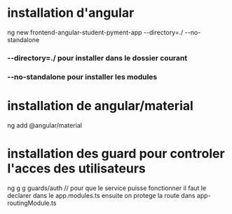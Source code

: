 # installation d'angular
ng new frontend-angular-student-pyment-app --directory=./ --no-standalone
### --directory=./   pour installer dans le dossier courant
### --no-standalone pour installer les modules

# installation de angular/material
ng add  @angular/material

# installation des guard pour controler l'acces des utilisateurs
ng g g guards/auth
// pour que le service puisse fonctionner il faut le declarer dans le app.modules.ts ensuite on protege la route dans app-routingModule.ts
